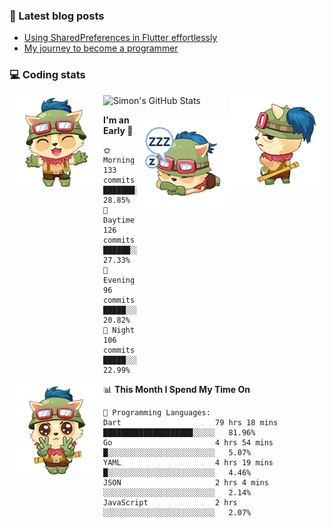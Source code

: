 ### 📘 Latest blog posts

<!-- BLOG-POST-LIST:START -->
- [Using SharedPreferences in Flutter effortlessly](http://blog.codingteemo.me/2020/07/15/Using-SharedPreferences-in-Flutter-effortlessly/)
- [My journey to become a programmer](http://blog.codingteemo.me/2018/07/14/My-journey-to-become-a-programmer/)
<!-- BLOG-POST-LIST:END -->

### 💻 Coding stats
<img align="right" src="https://raw.githubusercontent.com/simonpham/simonpham/master/assets/images/6kiur.gif" >


<img align="left" src="https://raw.githubusercontent.com/simonpham/simonpham/master/assets/images/5kiur.gif" >

![Simon's GitHub Stats](https://github-readme-stats-obu2qdcs2.vercel.app/api?username=simonpham)

<img align="right" src="https://raw.githubusercontent.com/simonpham/simonpham/master/assets/images/4kiur.gif" >

<!--START_SECTION:waka-->
**I'm an Early 🐤** 

```text
🌞 Morning    133 commits    ███████░░░░░░░░░░░░░░░░░░   28.85% 
🌆 Daytime    126 commits    ██████░░░░░░░░░░░░░░░░░░░   27.33% 
🌃 Evening    96 commits     █████░░░░░░░░░░░░░░░░░░░░   20.82% 
🌙 Night      106 commits    █████░░░░░░░░░░░░░░░░░░░░   22.99%

```


<img align="left" src="https://raw.githubusercontent.com/simonpham/simonpham/master/assets/images/19kiur.gif" >📊 **This Month I Spend My Time On** 

```text
💬 Programming Languages: 
Dart                     79 hrs 18 mins      ████████████████████░░░░░   81.96% 
Go                       4 hrs 54 mins       █░░░░░░░░░░░░░░░░░░░░░░░░   5.07% 
YAML                     4 hrs 19 mins       █░░░░░░░░░░░░░░░░░░░░░░░░   4.46% 
JSON                     2 hrs 4 mins        ░░░░░░░░░░░░░░░░░░░░░░░░░   2.14% 
JavaScript               2 hrs               ░░░░░░░░░░░░░░░░░░░░░░░░░   2.07%

```


<!--END_SECTION:waka-->
